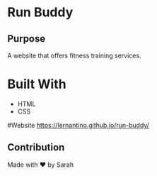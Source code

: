 # Run Buddy

## Purpose
A website that offers fitness training services.

# Built With
* HTML
* CSS

#Website
https://lernantino.github.io/run-buddy/

## Contribution
Made with ❤️ by Sarah
